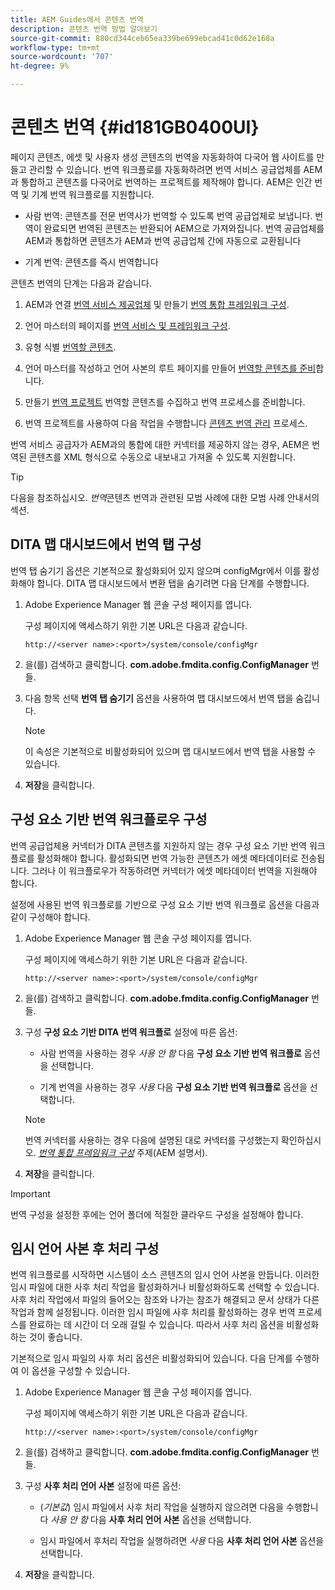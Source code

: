 ```yaml
---
title: AEM Guides에서 콘텐츠 번역
description: 콘텐츠 번역 방법 알아보기
source-git-commit: 880cd344ceb65ea339be699ebcad41c0d62e168a
workflow-type: tm+mt
source-wordcount: '707'
ht-degree: 9%

---
```


# 콘텐츠 번역 {#id181GB0400UI}

페이지 콘텐츠, 에셋 및 사용자 생성 콘텐츠의 번역을 자동화하여 다국어 웹 사이트를 만들고 관리할 수 있습니다. 번역 워크플로를 자동화하려면 번역 서비스 공급업체를 AEM과 통합하고 콘텐츠를 다국어로 번역하는 프로젝트를 제작해야 합니다. AEM은 인간 번역 및 기계 번역 워크플로를 지원합니다.

- 사람 번역: 콘텐츠를 전문 번역사가 번역할 수 있도록 번역 공급업체로 보냅니다. 번역이 완료되면 번역된 콘텐츠는 반환되어 AEM으로 가져와집니다. 번역 공급업체를 AEM과 통합하면 콘텐츠가 AEM과 번역 공급업체 간에 자동으로 교환됩니다

- 기계 번역: 콘텐츠를 즉시 번역합니다


콘텐츠 번역의 단계는 다음과 같습니다.

1. AEM과 연결 [번역 서비스 제공업체](https://helpx.adobe.com/experience-manager/6-5/sites/administering/using/tc-tic.html#ConnectingtoaTranslationServiceProvider) 및 만들기 [번역 통합 프레임워크 구성](https://helpx.adobe.com/experience-manager/6-5/sites/administering/using/tc-tic.html#CreatingaTranslationIntegrationConfiguration).

1. 언어 마스터의 페이지를 [번역 서비스 및 프레임워크 구성](https://helpx.adobe.com/experience-manager/6-5/sites/administering/using/tc-tic.html#ConfiguringPagesforTranslation).

1. 유형 식별 [번역할 콘텐츠](https://helpx.adobe.com/experience-manager/6-5/sites/administering/using/tc-rules.html).

1. 언어 마스터를 작성하고 언어 사본의 루트 페이지를 만들어 [번역할 콘텐츠를 준비](https://helpx.adobe.com/experience-manager/6-5/sites/administering/using/tc-prep.html)합니다.

1. 만들기 [번역 프로젝트](https://helpx.adobe.com/experience-manager/6-5/sites/administering/using/tc-manage.html) 번역할 콘텐츠를 수집하고 번역 프로세스를 준비합니다.

1. 번역 프로젝트를 사용하여 다음 작업을 수행합니다 [콘텐츠 번역 관리](https://helpx.adobe.com/experience-manager/6-5/sites/administering/using/tc-manage.html) 프로세스.


번역 서비스 공급자가 AEM과의 통합에 대한 커넥터를 제공하지 않는 경우, AEM은 번역된 콘텐츠를 XML 형식으로 수동으로 내보내고 가져올 수 있도록 지원합니다.

>[!TIP]
>
> 다음을 참조하십시오. *번역*&#x200B;콘텐츠 번역과 관련된 모범 사례에 대한 모범 사례 안내서의 섹션.

## DITA 맵 대시보드에서 번역 탭 구성

번역 탭 숨기기 옵션은 기본적으로 활성화되어 있지 않으며 configMgr에서 이를 활성화해야 합니다. DITA 맵 대시보드에서 변환 탭을 숨기려면 다음 단계를 수행합니다.

1. Adobe Experience Manager 웹 콘솔 구성 페이지를 엽니다.

   구성 페이지에 액세스하기 위한 기본 URL은 다음과 같습니다.

   ```http
   http://<server name>:<port>/system/console/configMgr
   ```

1. 을(를) 검색하고 클릭합니다. **com.adobe.fmdita.config.ConfigManager** 번들.

1. 다음 항목 선택 **번역 탭 숨기기** 옵션을 사용하여 맵 대시보드에서 번역 탭을 숨깁니다.

   >[!NOTE]
   >
   > 이 속성은 기본적으로 비활성화되어 있으며 맵 대시보드에서 번역 탭을 사용할 수 있습니다.

1. **저장**&#x200B;을 클릭합니다.

## 구성 요소 기반 번역 워크플로우 구성

번역 공급업체용 커넥터가 DITA 콘텐츠를 지원하지 않는 경우 구성 요소 기반 번역 워크플로를 활성화해야 합니다. 활성화되면 번역 가능한 콘텐츠가 에셋 메타데이터로 전송됩니다. 그러나 이 워크플로우가 작동하려면 커넥터가 에셋 메타데이터 번역을 지원해야 합니다.

설정에 사용된 번역 워크플로를 기반으로 구성 요소 기반 번역 워크플로 옵션을 다음과 같이 구성해야 합니다.

1. Adobe Experience Manager 웹 콘솔 구성 페이지를 엽니다.

   구성 페이지에 액세스하기 위한 기본 URL은 다음과 같습니다.

   ```http
   http://<server name>:<port>/system/console/configMgr
   ```

1. 을(를) 검색하고 클릭합니다. **com.adobe.fmdita.config.ConfigManager** 번들.

1. 구성 **구성 요소 기반 DITA 번역 워크플로** 설정에 따른 옵션:

   - 사람 번역을 사용하는 경우 *사용 안 함* 다음 **구성 요소 기반 번역 워크플로** 옵션을 선택합니다.

   - 기계 번역을 사용하는 경우 *사용* 다음 **구성 요소 기반 번역 워크플로** 옵션을 선택합니다.

   >[!NOTE]
   >
   > 번역 커넥터를 사용하는 경우 다음에 설명된 대로 커넥터를 구성했는지 확인하십시오. *[번역 통합 프레임워크 구성](https://helpx.adobe.com/experience-manager/6-5/sites/administering/using/tc-tic.html)* 주제(AEM 설명서).

1. **저장**&#x200B;을 클릭합니다.


>[!IMPORTANT]
>
> 번역 구성을 설정한 후에는 언어 폴더에 적절한 클라우드 구성을 설정해야 합니다.

## 임시 언어 사본 후 처리 구성

번역 워크플로를 시작하면 시스템이 소스 콘텐츠의 임시 언어 사본을 만듭니다. 이러한 임시 파일에 대한 사후 처리 작업을 활성화하거나 비활성화하도록 선택할 수 있습니다. 사후 처리 작업에서 파일의 들어오는 참조와 나가는 참조가 해결되고 문서 상태가 다른 작업과 함께 설정됩니다. 이러한 임시 파일에 사후 처리를 활성화하는 경우 번역 프로세스를 완료하는 데 시간이 더 오래 걸릴 수 있습니다. 따라서 사후 처리 옵션을 비활성화하는 것이 좋습니다.

기본적으로 임시 파일의 사후 처리 옵션은 비활성화되어 있습니다. 다음 단계를 수행하여 이 옵션을 구성할 수 있습니다.

1. Adobe Experience Manager 웹 콘솔 구성 페이지를 엽니다.

   구성 페이지에 액세스하기 위한 기본 URL은 다음과 같습니다.

   ```http
   http://<server name>:<port>/system/console/configMgr
   ```

1. 을(를) 검색하고 클릭합니다. **com.adobe.fmdita.config.ConfigManager** 번들.

1. 구성 **사후 처리 언어 사본** 설정에 따른 옵션:

   - \(*기본값*\) 임시 파일에서 사후 처리 작업을 실행하지 않으려면 다음을 수행합니다 *사용 안 함* 다음 **사후 처리 언어 사본** 옵션을 선택합니다.

   - 임시 파일에서 후처리 작업을 실행하려면 *사용* 다음 **사후 처리 언어 사본** 옵션을 선택합니다.

1. **저장**&#x200B;을 클릭합니다.
